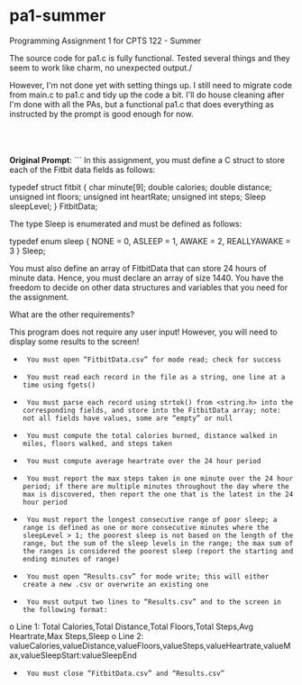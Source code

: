 # pa1-summer
Programming Assignment 1 for CPTS 122 - Summer

The source code for pa1.c is fully functional. Tested several things and they seem to work like charm, no unexpected output./

However, I'm not done yet with setting things up. I still need to migrate code from main.c to pa1.c and tidy up the code a bit.
I'll do house cleaning after I'm done with all the PAs, but a functional pa1.c that does everything as instructed by the prompt is good enough for now.

<br>
<br>
<br>
<b>Original Prompt</b>:
```
In this assignment, you must define a C struct to store each of the Fitbit data fields as follows:
 
typedef struct fitbit
{
     char minute[9];
     double calories;
     double distance;
     unsigned int floors;
     unsigned int heartRate;
unsigned int steps;
Sleep sleepLevel;
} FitbitData;
 
The type Sleep is enumerated and must be defined as follows:
 
typedef enum sleep
{
     NONE = 0, ASLEEP = 1, AWAKE = 2, REALLYAWAKE = 3
} Sleep;
 
You must also define an array of FitbitData that can store 24 hours of minute data. Hence, you must declare an array of size 1440. You have the freedom to decide on other data structures and variables that you need for the assignment.
 
What are the other requirements?
 
This program does not require any user input! However, you will need to display some results to the screen!
 
-      You must open “FitbitData.csv” for mode read; check for success
-      You must read each record in the file as a string, one line at a time using fgets()
-      You must parse each record using strtok() from <string.h> into the corresponding fields, and store into the FitbitData array; note: not all fields have values, some are “empty” or null
-      You must compute the total calories burned, distance walked in miles, floors walked, and steps taken
-      You must compute average heartrate over the 24 hour period
-      You must report the max steps taken in one minute over the 24 hour period; if there are multiple minutes throughout the day where the max is discovered, then report the one that is the latest in the 24 hour period
-      You must report the longest consecutive range of poor sleep; a range is defined as one or more consecutive minutes where the sleepLevel > 1; the poorest sleep is not based on the length of the range, but the sum of the sleep levels in the range; the max sum of the ranges is considered the poorest sleep (report the starting and ending minutes of range)
-      You must open “Results.csv” for mode write; this will either create a new .csv or overwrite an existing one
-      You must output two lines to “Results.csv” and to the screen in the following format:
o   Line 1: Total Calories,Total Distance,Total Floors,Total Steps,Avg Heartrate,Max Steps,Sleep
o   Line 2: valueCalories,valueDistance,valueFloors,valueSteps,valueHeartrate,valueMax,valueSleepStart:valueSleepEnd
-      You must close “FitbitData.csv” and “Results.csv”
```
